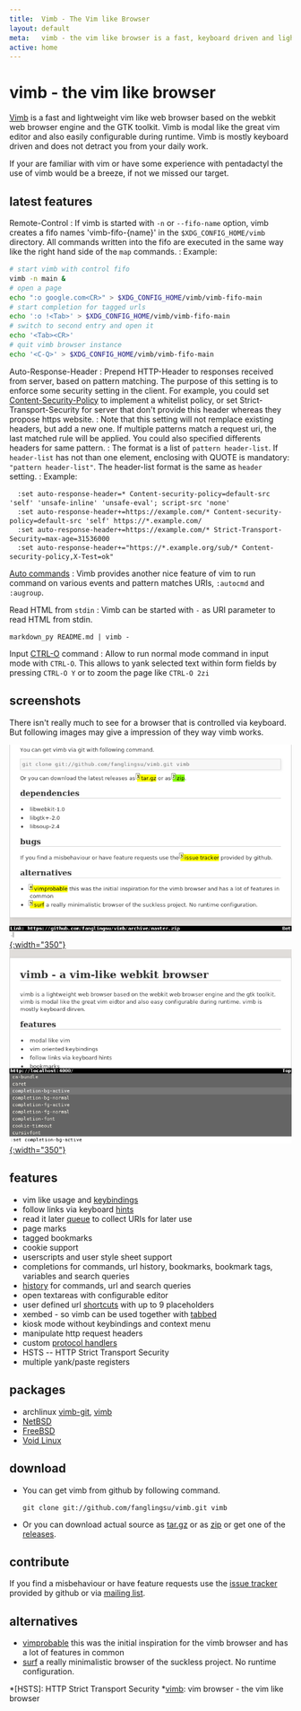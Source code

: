 ```yaml
---
title:  Vimb - The Vim like Browser
layout: default
meta:   vimb - the vim like browser is a fast, keyboard driven and lightweight web-browser
active: home
---
```



# vimb - the vim like browser

[Vimb][vimb] is a fast and lightweight vim like web browser based on the
webkit web browser engine and the GTK toolkit. Vimb is modal like the great
vim editor and also easily configurable during runtime. Vimb is mostly
keyboard driven and does not detract you from your daily work.

If your are familiar with vim or have some experience with pentadactyl the use
of vimb would be a breeze, if not we missed our target.

## latest features

Remote-Control
: If vimb is started with `-n` or `--fifo-name` option, vimb creates a fifo
  names 'vimb-fifo-{name}' in the `$XDG_CONFIG_HOME/vimb` directory. All
  commands written into the fifo are executed in the same way like the right
  hand side of the `map` commands.
: Example:

  ```bash
  # start vimb with control fifo
  vimb -n main &
  # open a page
  echo ":o google.com<CR>" > $XDG_CONFIG_HOME/vimb/vimb-fifo-main
  # start completion for tagged urls
  echo ':o !<Tab>' > $XDG_CONFIG_HOME/vimb/vimb-fifo-main
  # switch to second entry and open it
  echo '<Tab><CR>'
  # quit vimb browser instance
  echo '<C-Q>' > $XDG_CONFIG_HOME/vimb/vimb-fifo-main
  ```

Auto-Response-Header
: Prepend HTTP-Header to responses received from server, based on pattern matching. The purpose of this setting is to enforce some security setting in the client. For example, you could set [Content-Security-Policy](http://www.w3.org/TR/CSP/) to implement a whitelist policy, or set Strict-Transport-Security for server that don't provide this header whereas they propose https website.
: Note that this setting will not remplace existing headers, but add a new one. If multiple patterns match a request uri, the last matched rule will be applied. You could also specified differents headers for same pattern.
: The format is a list of `pattern header-list`. If `header-list` has not than one element, enclosing with QUOTE is mandatory: `"pattern header-list"`. The header-list format is the same as `header` setting.
: Example:

      :set auto-response-header=* Content-security-policy=default-src 'self' 'unsafe-inline' 'unsafe-eval'; script-src 'none'
      :set auto-response-header+=https://example.com/* Content-security-policy=default-src 'self' https://*.example.com/
      :set auto-response-header+=https://example.com/* Strict-Transport-Security=max-age=31536000
      :set auto-response-header+="https://*.example.org/sub/* Content-security-policy,X-Test=ok"


[Auto commands](commands.html#autocmd)
: Vimb provides another nice feature of vim to run command on various events and
  pattern matches URIs, `:autocmd` and `:augroup`.

Read HTML from `stdin`
: Vimb can be started with `-` as URI parameter to read HTML from stdin.
  ```
  markdown_py README.md | vimb -
  ```

Input [CTRL-O](keybindings.html#i_CTRL-O) command
: Allow to run normal mode command in input mode with `CTRL-O`. This allows to
  yank selected text within form fields by pressing `CTRL-O Y` or to zoom the
  page like `CTRL-O 2zi`

## screenshots

There isn't really much to see for a browser that is controlled via keyboard.
But following images may give a impression of they way vimb works.

[![link hinting](media/vimb-hints.png "link hinting (688x472 32kB)"){:width="350"}](media/vimb-hints.png)
[![setting completion of vimb](media/vimb-completion.png "completion of settings (690x472 10kB)"){:width="350"}](media/vimb-completion.png)

## features

- vim like usage and [keybindings][]
- follow links via keyboard [hints][]
- read it later [queue][] to collect URIs for later use
- page marks
- tagged bookmarks
- cookie support
- userscripts and user style sheet support
- completions for commands, url history, bookmarks, bookmark tags, variables
  and search queries
- [history][] for commands, url and search queries
- open textareas with configurable editor
- user defined url [shortcuts][] with up to 9 placeholders
- xembed - so vimb can be used together with [tabbed](faq.html#tabbed)
- kiosk mode without keybindings and context menu
- manipulate http request headers
- custom [protocol handlers][handlers]
- HSTS -- HTTP Strict Transport Security
- multiple yank/paste registers

## packages

- archlinux [vimb-git][arch-git], [vimb][arch]
- [NetBSD][]
- [FreeBSD][]
- [Void Linux][]

## download
- You can get vimb from github by following command.

      git clone git://github.com/fanglingsu/vimb.git vimb

- Or you can download actual source as [tar.gz][tgz] or as [zip][] or get
  one of the [releases][].

## contribute

If you find a misbehaviour or have feature requests use the
[issue tracker][bug] provided by github or via [mailing list][mail].

## alternatives

- [vimprobable][] this was the initial inspiration for the vimb browser and has
  a lot of features in common
- [surf][] a really minimalistic browser of the suckless project. No runtime
  configuration.

[FreeBSD]:     http://www.freshports.org/www/vimb/ "vimb - FreeBSD port"
[NetBSD]:      http://pkgsrc.se/wip/vimb "vimb - NetBSD package"
[arch-git]:    https://aur.archlinux.org/packages/vimb-git/ "vimb - archlinux package"
[arch]:        https://aur.archlinux.org/packages/vimb/ "vimb - archlinux package"
[bug]:         https://github.com/fanglingsu/vimb/issues "vimb vim like browser - issues"
[handlers]:    commands.html#handlers "vimb custom protocol handlers"
[hints]:       keybindings.html#hinting "vimb hinting"
[history]:     keybindings.html#history "vimb keybindings to access history"
[keybindings]: keybindings.html "vimb keybindings"
[mail]:        https://lists.sourceforge.net/lists/listinfo/vimb-users "vimb vim like browser - mailing list"
[queue]:       commands.html#queue "vimb read it later queue feature"
[releases]:    https://github.com/fanglingsu/vimb/releases "vimb download releases"
[shortcuts]:   commands.html#shortcuts "vimb shortcuts"
[surf]:        http://surf.suckless.org/
[tgz]:         https://github.com/fanglingsu/vimb/archive/master.tar.gz "vimb download tar.gz"
[vimb]:        https://github.com/fanglingsu/vimb "vimb project sources"
[vimprobable]: http://sourceforge.net/apps/trac/vimprobable/
[zip]:         https://github.com/fanglingsu/vimb/archive/master.zip "vimb download zip"
[Void Linux]:  https://github.com/voidlinux/void-packages/blob/master/srcpkgs/vimb/template "vimb - Void Linux package"
*[HSTS]:       HTTP Strict Transport Security
*[vimb]:       vim browser - the vim like browser
